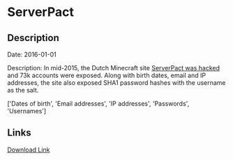 # ServerPact

## Description

Date: 2016-01-01

Description:
In mid-2015, the Dutch Minecraft site <a href="https://twitter.com/serverpact/status/772534083788365829" target="_blank" rel="noopener">ServerPact was hacked</a> and 73k accounts were exposed. Along with birth dates, email and IP addresses, the site also exposed SHA1 password hashes with the username as the salt.


['Dates of birth', 'Email addresses', 'IP addresses', 'Passwords', 'Usernames']

## Links

[Download Link](https://link-to.net/1229997/232.18350541718758/dynamic/?r=aHR0cHM6Ly93d3cubWVkaWFmaXJlLmNvbS92aWV3L0RjMjNLUlI4Z1dWYTBTcy9zZXJ2ZXJwYWN0LmNvbS9maWxl)